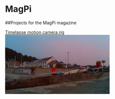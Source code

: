 # MagPi
##Projects for the MagPi magazine

[Timelapse motion camera rig](https://github.com/uktechreviews/MagPi/tree/master/timelapse)
![Example](timelapse/photo.jpg)
